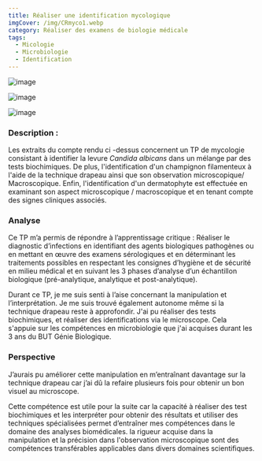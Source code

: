 ```yaml
---
title: Réaliser une identification mycologique
imgCover: /img/CRmyco1.webp
category: Réaliser des examens de biologie médicale
tags:
  - Micologie
  - Microbiologie
  - Identification
---
```


![image](img/CRmyco1.webp)

![image](img/CRmyco2.webp)

![image](img/CRmyco3.webp)

### Description :

Les extraits du compte rendu ci -dessus concernent un TP de mycologie consistant à identifier la levure _Candida albicans_ dans un mélange par des tests biochimiques. De plus, l'identification d'un champignon filamenteux à l'aide de la technique drapeau ainsi que son observation microscopique/ Macroscopique. Enfin, l'identification d'un dermatophyte est effectuée en examinant son aspect microscopique / macroscopique et en tenant compte des signes cliniques associés.

### Analyse

Ce TP m’a permis de répondre à l’apprentissage critique : Réaliser le diagnostic d’infections en identifiant des agents biologiques pathogènes ou en mettant en œuvre des examens sérologiques et en déterminant les traitements possibles en respectant les consignes d’hygiène et de sécurité en milieu médical et en suivant les 3 phases d’analyse d’un échantillon biologique (pré-analytique, analytique et post-analytique).

Durant ce TP, je me suis senti à l’aise concernant la manipulation et l’interprétation. Je me suis trouvé également autonome même si la technique drapeau reste à approfondir. J'ai pu réaliser des tests biochimiques, et réaliser des identifications via le microscope. Cela s'appuie sur les compétences en microbiologie que j'ai acquises durant les 3 ans du BUT Génie Biologique.

### Perspective

J’aurais pu améliorer cette manipulation en m’entraînant davantage sur la technique drapeau car j’ai dû la refaire plusieurs fois pour obtenir un bon visuel au microscope.

Cette compétence est utile pour la suite car la capacité à réaliser des test biochimiques et les interpréter pour obtenir des résultats et utiliser des techniques spécialisées permet d’entraîner mes compétences dans le domaine des analyses biomédicales. la rigueur acquise dans la manipulation et la précision dans l'observation microscopique sont des compétences transférables applicables dans divers domaines scientifiques.
